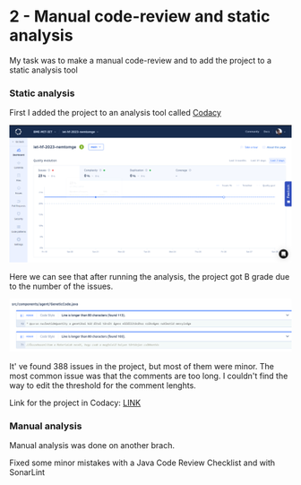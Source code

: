 # 2 - Manual code-review and static analysis

My task was to make a manual code-review and to add the project to a static analysis tool

### Static analysis 

First I added the project to an analysis tool called [Codacy](https://www.codacy.com)

![](codacy_main.png)

Here we can see that after running the analysis, the project got B grade due to the number of the issues.

![](codacy_minor_issues.png)

It' ve found 388 issues in the project, but most of them were minor. 
The most common issue was that the comments are too long. I couldn't find the way to edit the threshold for the comment lenghts.

Link for the project in Codacy: [LINK](https://app.codacy.com/gh/BME-MIT-IET/iet-hf-2023-nemtomge/dashboard)


### Manual analysis

Manual analysis was done on another brach.

Fixed some minor mistakes with a Java Code Review Checklist and with SonarLint